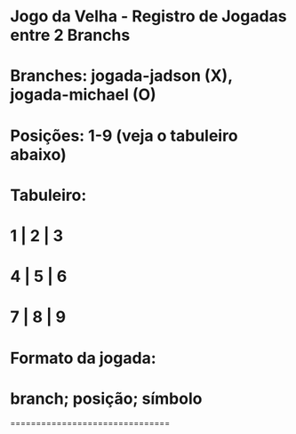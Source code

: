 <!-- Criando a docs do projeto -->

# Jogo da Velha - Registro de Jogadas entre 2 Branchs

# Branches: jogada-jadson (X), jogada-michael (O)
# Posições: 1-9 (veja o tabuleiro abaixo)

# Tabuleiro:
# 1 | 2 | 3
# 4 | 5 | 6
# 7 | 8 | 9

# Formato da jogada:
# branch; posição; símbolo

===============================